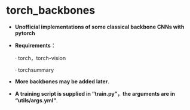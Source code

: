 # torch_backbones
- **Unofficial implementations of some classical backbone CNNs with pytorch**

- **Requirements**：

  · torch，torch-vision

  · torchsummary

- **More backbones may be added later**.

- **A training script is supplied in “train.py”，the arguments are in “utils/args.yml"**.

  